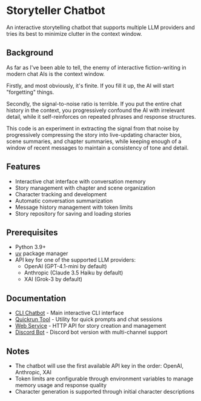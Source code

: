 # Storyteller Chatbot

An interactive storytelling chatbot that supports multiple LLM providers and tries its best to minimize clutter 
in the context window.

## Background

As far as I've been able to tell, the enemy of interactive fiction-writing in modern chat AIs is the context 
window.

Firstly, and most obviously, it's finite. If you fill it up, the AI will start "forgetting" things.

Secondly, the signal-to-noise ratio is terrible. If you put the entire chat history in the context, you
progressively confound the AI with irrelevant detail, while it self-reinforces on repeated phrases and
response structures.

This code is an experiment in extracting the signal from that noise by progressively compressing the story into
live-updating character bios, scene summaries, and chapter summaries, while keeping enough of a window of recent
messages to maintain a consistency of tone and detail.

## Features

- Interactive chat interface with conversation memory
- Story management with chapter and scene organization
- Character tracking and development
- Automatic conversation summarization
- Message history management with token limits
- Story repository for saving and loading stories

## Prerequisites

- Python 3.9+
- [uv](https://github.com/astral-sh/uv) package manager
- API key for one of the supported LLM providers:
  - OpenAI (GPT-4.1-mini by default)
  - Anthropic (Claude 3.5 Haiku by default)
  - XAI (Grok-3 by default)

## Documentation

- [CLI Chatbot](docs/chatbot.md) - Main interactive CLI interface
- [Quickrun Tool](docs/quickrun.md) - Utility for quick prompts and chat sessions
- [Web Service](docs/webservice.md) - HTTP API for story creation and management
- [Discord Bot](docs/discordbot.md) - Discord bot version with multi-channel support

## Notes

- The chatbot will use the first available API key in the order: OpenAI, Anthropic, XAI
- Token limits are configurable through environment variables to manage memory usage and response quality
- Character generation is supported through initial character descriptions 